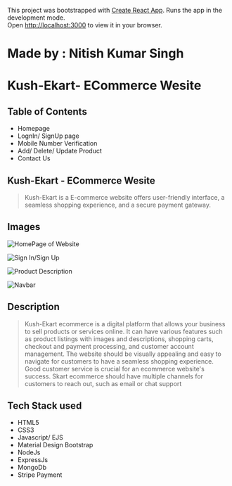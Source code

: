 This project was bootstrapped with [Create React App](https://github.com/facebook/create-react-app).
Runs the app in the development mode.\
Open [http://localhost:3000](http://localhost:3000) to view it in your browser.

# Made by : Nitish Kumar Singh

<h1>Kush-Ekart- ECommerce Wesite</h1>

<h2>Table of Contents</h2>

* Homepage
* LognIn/ SignUp page
* Mobile Number Verification
* Add/ Delete/ Update Product
* Contact Us 

<h2>Kush-Ekart - ECommerce Wesite</h2>

> Kush-Ekart is a E-commerce website offers user-friendly interface, a seamless shopping experience, and a secure payment gateway.

<h2>Images</h2>

![HomePage of Website](https://res.cloudinary.com/ddm7rplpt/image/upload/v1679732401/images/home_xpuhpb.jpg)

![Sign In/Sign Up](https://res.cloudinary.com/ddm7rplpt/image/upload/v1679731897/images/Untitled_dhdeue.jpg)

![Product Description](https://res.cloudinary.com/ddm7rplpt/image/upload/v1679732542/images/pu_jtlemy.jpg)

![Navbar](https://res.cloudinary.com/ddm7rplpt/image/upload/v1679732776/images/NV_qtpap2.jpg)

<h2>Description</h2>

> Kush-Ekart ecommerce is a digital platform that allows your business to sell products or services online. It can have various features such as product listings with images and descriptions, shopping carts, checkout and payment processing, and customer account management. The website should be visually appealing and easy to navigate for customers to have a seamless shopping experience. Good customer service is crucial for an ecommerce website's success. Skart ecommerce should have multiple channels for customers to reach out, such as email or chat support

<h2>Tech Stack used</h2>

* HTML5
* CSS3
* Javascript/ EJS
* Material Design Bootstrap
* NodeJs
* ExpressJs
* MongoDb
* Stripe Payment

